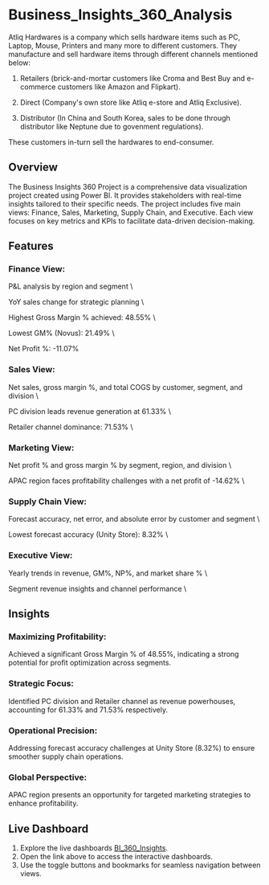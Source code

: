 # Business_Insights_360_Analysis

Atliq Hardwares is a company which sells hardware items such as PC, Laptop, Mouse, Printers and many more to different customers. They manufacture and sell hardware items through different channels mentioned below:

1. Retailers (brick-and-mortar customers like Croma and Best Buy and e-commerce customers like Amazon and Flipkart).

2. Direct (Company's own store like Atliq e-store and Atliq Exclusive).

3. Distributor (In China and South Korea, sales to be done through distributor like Neptune due to govenment regulations).

These customers in-turn sell the hardwares to end-consumer.

## Overview

The Business Insights 360 Project is a comprehensive data visualization project created using Power BI. It provides stakeholders with real-time insights tailored to their specific needs. The project includes five main views: Finance, Sales, Marketing, Supply Chain, and Executive. Each view focuses on key metrics and KPIs to facilitate data-driven decision-making.

## Features
### Finance View:
P&L analysis by region and segment \

YoY sales change for strategic planning \

Highest Gross Margin % achieved: 48.55% \

Lowest GM% (Novus): 21.49% \

Net Profit %: -11.07%

### Sales View:
Net sales, gross margin %, and total COGS by customer, segment, and division \

PC division leads revenue generation at 61.33% \

Retailer channel dominance: 71.53% \

### Marketing View:
Net profit % and gross margin % by segment, region, and division \

APAC region faces profitability challenges with a net profit of -14.62% \

### Supply Chain View:
Forecast accuracy, net error, and absolute error by customer and segment \

Lowest forecast accuracy (Unity Store): 8.32% \

### Executive View:
Yearly trends in revenue, GM%, NP%, and market share % \

Segment revenue insights and channel performance \
## Insights
### Maximizing Profitability:
Achieved a significant Gross Margin % of 48.55%, indicating a strong potential for profit optimization across segments.
### Strategic Focus:
Identified PC division and Retailer channel as revenue powerhouses, accounting for 61.33% and 71.53% respectively.
### Operational Precision:
Addressing forecast accuracy challenges at Unity Store (8.32%) to ensure smoother supply chain operations.
### Global Perspective:
APAC region presents an opportunity for targeted marketing strategies to enhance profitability.

## Live Dashboard

1. Explore the live dashboards [BI_360_Insights](https://app.powerbi.com/view?r=eyJrIjoiOTk4ODUyNTktZDE0NC00OTkwLWEyMTEtZDJhZGExOGNiNzFkIiwidCI6ImM2ZTU0OWIzLTVmNDUtNDAzMi1hYWU5LWQ0MjQ0ZGM1YjJjNCJ9).
2. Open the link above to access the interactive dashboards.
3. Use the toggle buttons and bookmarks for seamless navigation between views.

